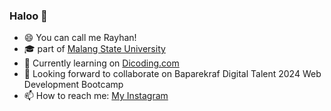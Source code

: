 ### Haloo 👋
- 😄 You can call me Rayhan!
- 🎓 part of [Malang State University](https://um.ac.id/)
- 🌱 Currently learning on [Dicoding.com](https://www.dicoding.com/)
- 👯 Looking forward to collaborate on Baparekraf Digital Talent 2024 Web Development Bootcamp
- 📫 How to reach me: [My Instagram](https://www.instagram.com/rayyhnaard/)
